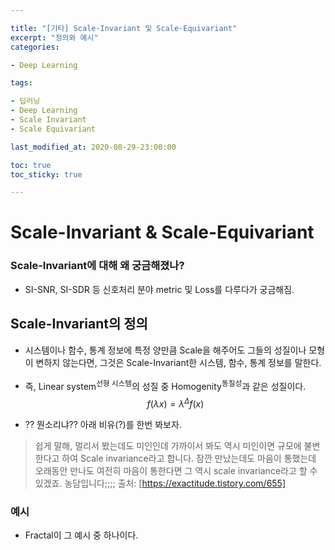 ```yaml
---

title: "[기타] Scale-Invariant 및 Scale-Equivariant"
excerpt: "정의와 예시"
categories:

- Deep Learning

tags:

- 딥러닝
- Deep Learning
- Scale Invariant
- Scale Equivariant

last_modified_at: 2020-08-29-23:00:00

toc: true
toc_sticky: true

---
```


# Scale-Invariant & Scale-Equivariant

### Scale-Invariant에 대해 왜 궁금해졌나?
- SI-SNR, SI-SDR 등 신호처리 분야 metric 및 Loss를 다루다가 궁금해짐.

## Scale-Invariant의 정의
- 시스템이나 함수, 통계 정보에 특정 양만큼 Scale을 해주어도 그들의 성질이나 모형이 변하지 않는다면, 그것은 Scale-Invariant한 시스템, 함수, 통계 정보를 말한다.
- 즉, Linear system<sup>선형 시스템</sup>의 성질 중 Homogenity<sup>동질성</sup>과 같은 성질이다.
$$f(\lambda x) = {\lambda}^{\Delta}f(x)$$


- ?? 뭔소리냐?? 아래 비유(?)를 한번 봐보자.
> 쉽게 말해, 멀리서 봤는데도 미인인데 가까이서 봐도 역시 미인이면 규모에 불변한다고 하여 Scale invariance라고 합니다. 잠깐 만났는데도 마음이 통했는데 오래동안 만나도 여전히 마음이 통한다면 그 역시 scale invariance라고 할 수 있겠죠. 농담입니다;;;; 
> 출처: [https://exactitude.tistory.com/655]

### 예시
- Fractal이 그 예시 중 하나이다.
